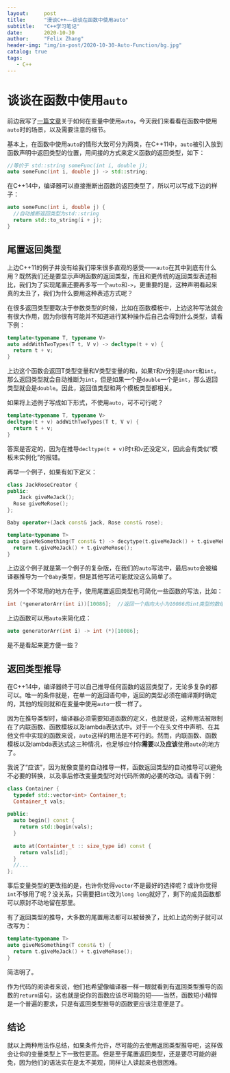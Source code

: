 ```yaml
---
layout:     post
title:      "漫谈C++——谈谈在函数中使用auto"
subtitle:   "C++学习笔记"
date:       2020-10-30
author:     "Felix Zhang"
header-img: "img/in-post/2020-10-30-Auto-Function/bg.jpg"
catalog: true
tags:
   - C++
---
```

# 谈谈在函数中使用`auto`

前边我写了[一篇文章](https://starkschroedinger.github.io/2020/09/24/auto/)关于如何在变量中使用`auto`，今天我们来看看在函数中使用`auto`时的场景，以及需要注意的细节。

基本上，在函数中使用`auto`的情形大致可分为两类，在C++11中，`auto`被引入放到函数声明中返回类型的位置，用间接的方式来定义函数的返回类型，如下：

~~~C++
//等价于 std::string someFunc(int i, double j);
auto someFunc(int i, double j) -> std::string;
~~~

在C++14中，编译器可以直接推断出函数的返回类型了，所以可以写成下边的样子：

~~~C++
auto someFunc(int i, double j) {
  //自动推断返回类型为std::string
  return std::to_string(i + j);
}
~~~

## 尾置返回类型

上边C++11的例子并没有给我们带来很多直观的感受——`auto`在其中到底有什么用？既然我们还是要显示声明函数的返回类型，而且和更传统的返回类型表述相比，我们为了实现尾置还要再多写一个`auto`和`->`，更重要的是，这种声明看起来真的太丑了，我们为什么要用这种表述方式呢？

在很多返回类型要取决于参数类型的时候，比如在函数模板中，上边这种写法就会有很大作用，因为你很有可能并不知道进行某种操作后自己会得到什么类型，请看下例：

```C++
template<typename T, typename V>
auto addWithTwoTypes(T t, V v) -> decltype(t + v) {
  return t + v;
}
```

上边这个函数会返回T类型变量和V类型变量的和，如果`T`和`V`分别是`short`和`int`，那么返回类型就会自动推断为`int`，但是如果一个是`double`一个是`int`，那么返回类型就会是`double`。因此，返回值类型和两个模板类型都相关。

如果将上述例子写成如下形式，不使用`auto`，可不可行呢？

~~~C++
template<typename T, typename V>
decltype(t + v) addWithTwoTypes(T t, V v) {
  return t + v;
}
~~~

答案是否定的，因为在推导`decltype(t + v)`时`t`和`v`还没定义，因此会有类似“模板未实例化”的报错。

再举一个例子，如果有如下定义：

~~~C++
class JackRoseCreator {
public:
	Jack giveMeJack();
  Rose giveMeRose();
};

Baby operator+(Jack const& jack, Rose const& rose);

template<typename T>
auto giveMeSomething(T const& t) -> decytype(t.giveMeJack() + t.giveMeRose()) {
  return t.giveMeJack() + t.giveMeRose();
}
~~~

上边这个例子就是第一个例子的复杂版，在我们的`auto`写法中，最后`auto`会被编译器推导为一个`Baby`类型，但是其他写法可能就没这么简单了。

另外一个不常用的地方在于，使用尾置返回类型也可简化一些函数的写法，比如：

~~~C++
int (*generatorArr(int i))[10086];	//返回一个指向大小为10086的int类型的数组的指针
~~~

上边函数可以用`auto`来简化成：

~~~C++
auto generatorArr(int i) -> int (*)[10086];
~~~

是不是看起来更方便一些？

## 返回类型推导

在C++14中，编译器终于可以自己推导任何函数的返回类型了，无论多复杂的都可以。唯一的条件就是，在单一的返回语句中，返回的类型必须在编译期时确定的，其他的规则就和在变量中使用`auto`一模一样了。

因为在推导类型时，编译器必须需要知道函数的定义，也就是说，这种用法被限制在了内联函数、函数模板以及lambda表达式中。对于一个在头文件中声明、在其他文件中实现的函数来说，`auto`这样的用法是不可行的。然而，内联函数、函数模板以及lambda表达式这三种情况，也足够应付你**需要**以及**应该**使用`auto`的地方了。

我说了“应该”，因为就像变量的自动推导一样，函数返回类型的自动推导可以避免不必要的转换，以及事后修改变量类型时对代码所做的必要的改动。请看下例：

~~~C++
class Container {
  typedef std::vector<int> Container_t;
  Container_t vals;
  
public:
  auto begin() const {
    return std::begin(vals);
  }
  
  auto at(Containter_t :: size_type id) const {
    return vals[id];
  }
  //...
};
~~~

事后变量类型的更改指的是，也许你觉得`vector`不是最好的选择呢？或许你觉得`int`不够用了呢？没关系，只需要把`int`改为`long long`就好了，剩下的成员函数都可以原封不动地留在那里。

有了返回类型的推导，大多数的尾置用法都可以被替换了，比如上边的例子就可以改写为：

~~~C++
template<typename T>
auto giveMeSomething(T const& t) {
  return t.giveMeJack() + t.giveMeRose();
}
~~~

简洁明了。

作为代码的阅读者来说，他们也希望像编译器一样一眼就看到有返回类型推导的函数的`return`语句，这也就是说你的函数应该尽可能的短——当然，函数短小精悍是一个普遍的要求，只是有返回类型推导的函数更应该注意便是了。

## 结论

就以上两种用法作总结，如果条件允许，尽可能的去使用返回类型推导吧，这样做会让你的变量类型上下一致性更高。但是至于尾置返回类型，还是要尽可能的避免，因为他们的语法实在是太不美观，同样让人读起来也很困难。